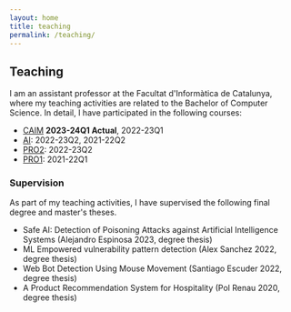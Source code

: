 ```yaml
---
layout: home
title: teaching
permalink: /teaching/
---
```


## Teaching

I am an assistant professor at the Facultat d'Informàtica de Catalunya, where my teaching activities are related to the Bachelor of Computer Science. In detail, I have participated in the following courses:

- [CAIM](https://www.fib.upc.edu/en/studies/bachelors-degrees/bachelor-degree-informatics-engineering/curriculum/syllabus/CAIM) **2023-24Q1 Actual**, 2022-23Q1
- [AI](https://www.fib.upc.edu/en/studies/bachelors-degrees/bachelor-degree-informatics-engineering/curriculum/syllabus/IA): 2022-23Q2, 2021-22Q2
- [PRO2](https://www.fib.upc.edu/en/studies/bachelors-degrees/bachelor-degree-informatics-engineering/curriculum/syllabus/PRO2): 2022-23Q2
- [PRO1](https://www.fib.upc.edu/en/studies/bachelors-degrees/bachelor-degree-informatics-engineering/curriculum/syllabus/PRO2): 2021-22Q1


### Supervision
As part of my teaching activities, I have supervised the following final degree and master's theses.

- Safe AI: Detection of Poisoning Attacks against Artificial Intelligence Systems (Alejandro Espinosa 2023, degree thesis)
- ML Empowered vulnerability pattern detection (Alex Sanchez 2022, degree thesis)
- Web Bot Detection Using Mouse Movement (Santiago Escuder 2022, degree thesis)
- A Product Recommendation System for Hospitality (Pol Renau 2020, degree thesis)
